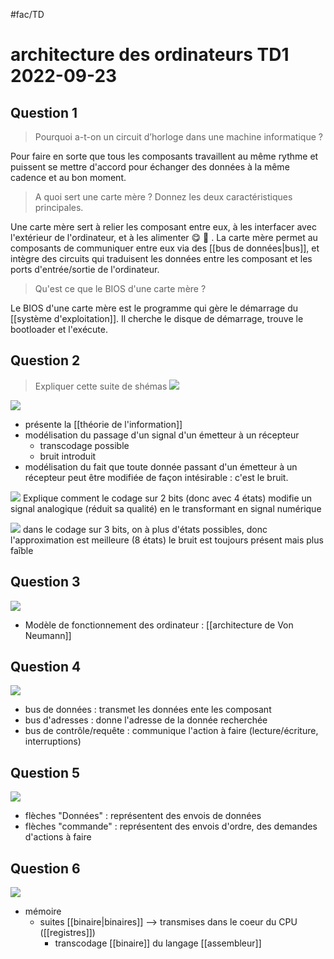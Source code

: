 #fac/TD 
# architecture des ordinateurs TD1 2022-09-23

## Question 1

> Pourquoi a-t-on un circuit d’horloge dans une machine informatique ?

Pour faire en sorte que tous les composants travaillent au même rythme et puissent se mettre d'accord pour échanger des données à la même cadence et au bon moment.

> A quoi sert une carte mère ? Donnez les deux caractéristiques principales.

Une carte mère sert à relier les composant entre eux, à les interfacer avec l'extérieur de l'ordinateur, et à les alimenter 😋 🍔 .
La carte mère permet au composants de communiquer entre eux via des [[bus de données|bus]], et intègre des circuits qui traduisent les données entre les composant et les ports d'entrée/sortie de l'ordinateur.

> Qu'est ce que le BIOS d'une carte mère ?

Le BIOS d'une carte mère est le programme qui gère le démarrage du [[système d'exploitation]].
Il cherche le disque de démarrage, trouve le bootloader et l'exécute.

## Question 2

> Expliquer cette suite de shémas
> ![](app://local/Users/oscarplaisant/devoirs/cours/attachments/markmind/1663933338694.png?1663933343618)


![](app://local/Users/oscarplaisant/devoirs/cours/attachments/markmind/1663933400663.png?1663933413011)
 - présente la [[théorie de l'information]]
 - modélisation du passage d'un signal d'un émetteur à un récepteur
     - transcodage possible
     - bruit introduit
 - modélisation du fait que toute donnée passant d'un émetteur à un récepteur peut être modifiée de façon intésirable : c'est le bruit.

![](app://local/Users/oscarplaisant/devoirs/cours/attachments/markmind/1663933837982.png?1663933863625)
Explique comment le codage sur 2 bits (donc avec 4 états) modifie un signal analogique (réduit sa qualité) en le transformant en signal numérique

![](app://local/Users/oscarplaisant/devoirs/cours/attachments/markmind/1663934015682.png?1663934035214)
dans le codage sur 3 bits, on à plus d'états possibles, donc l'approximation est meilleure (8 états)
le bruit est toujours présent mais plus faîble


## Question 3
![](app://local/Users/oscarplaisant/devoirs/cours/attachments/markmind/1663934986024.png?1663935003266)
 - Modèle de fonctionnement des ordinateur : [[architecture de Von Neumann]] 

## Question 4

![](app://local/Users/oscarplaisant/devoirs/cours/attachments/markmind/1663935053289.png?1663935065358)
 - bus de données : transmet les données ente les composant
 - bus d'adresses : donne l'adresse de la donnée recherchée
 - bus de contrôle/requête : communique l'action à faire (lecture/écriture, interruptions)


## Question 5

![](app://local/Users/oscarplaisant/devoirs/cours/attachments/markmind/1663935204098.png?1663935217647)
 - flèches "Données" : représentent des envois de données
 - flèches "commande" : représentent des envois d'ordre, des demandes d'actions à faire


## Question 6

![](app://local/Users/oscarplaisant/devoirs/cours/attachments/markmind/1663935539410.png?1663935553690)
 - mémoire
     - suites [[binaire|binaires]] --> transmises dans le coeur du CPU ([[registres]])
         - transcodage [[binaire]] du langage [[assembleur]]
